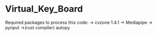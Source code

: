 # Virtual_Key_Board
Required packages to process this code:
 -> cvzone 1.4.1
 -> Mediapipe
 -> pynput
 ->(rust compiler) autopy
